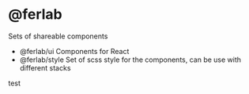# @ferlab

Sets of shareable components 

- @ferlab/ui Components for React
- @ferlab/style Set of scss style for the components, can be use with different stacks

test
